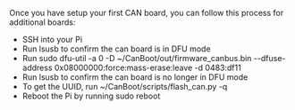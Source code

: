 Once you have setup your first CAN board, you can follow this process for additional boards:
- SSH into your Pi 
- Run lsusb to confirm the can board is in DFU mode
- Run sudo dfu-util -a 0 -D ~/CanBoot/out/firmware_canbus.bin --dfuse-address 0x08000000:force:mass-erase:leave -d 0483:df11
- Run lsusb to confirm the can board is no longer in DFU mode
- To get the UUID, run ~/CanBoot/scripts/flash_can.py -q
- Reboot the Pi by running sudo reboot 
